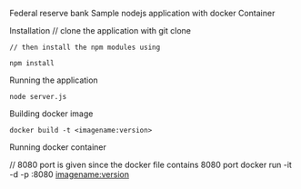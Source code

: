 Federal reserve bank Sample nodejs application with docker Container


Installation
    // clone the application with git clone

    // then install the npm modules using
     
    npm install

Running the application
 
    node server.js

Building docker image

    docker build -t <imagename:version>

Running docker container

// 8080 port is given since the docker file contains 8080 port
    docker run -it -d -p <outside-port-of-your-choice>:8080 <imagename:version>




